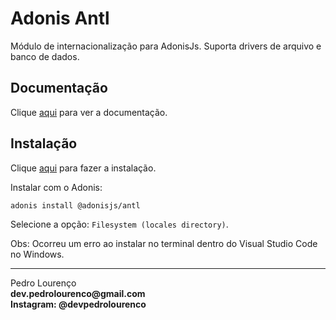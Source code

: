 # Adonis Antl

Módulo de internacionalização para AdonisJs. Suporta drivers de arquivo e banco de dados.

## Documentação

Clique [aqui](https://github.com/adonisjs/adonis-antl) para ver a documentação.

## Instalação

Clique [aqui](https://www.npmjs.com/package/@adonisjs/antl) para fazer a instalação.

Instalar com o Adonis:

```
adonis install @adonisjs/antl
```

Selecione a opção: `Filesystem (locales directory)`.

Obs: Ocorreu um erro ao instalar no terminal dentro do Visual Studio Code no Windows.


<hr>
<stong>Pedro Lourenço</strong><br>
<Strong>dev.pedrolourenco@gmail.com</strong><br>
<Strong>Instagram: @devpedrolourenco</strong>